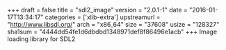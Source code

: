 +++
draft = false
title = "sdl2_image"
version = "2.0.1-1"
date = "2016-01-17T13:34:17"
categories = ['xlib-extra']
upstreamurl = "http://www.libsdl.org/"
arch = "x86_64"
size = "37608"
usize = "128327"
sha1sum = "4444dd54fe1d6dbdbd1348971def8f86496e1acb"
+++
Image loading library for SDL2